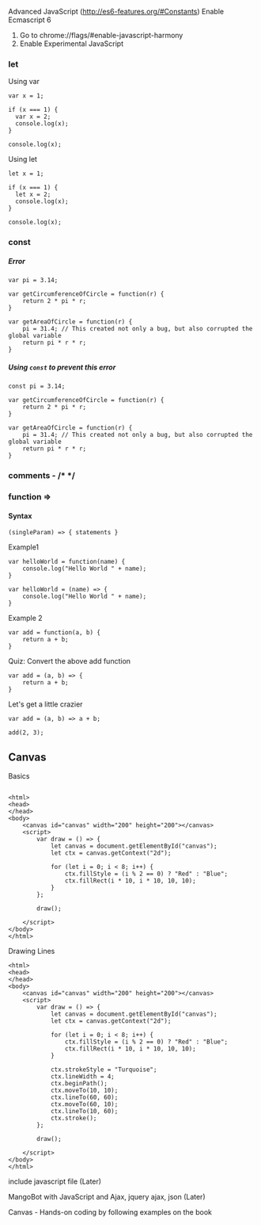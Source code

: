 Advanced JavaScript (http://es6-features.org/#Constants)
Enable Ecmascript 6
1. Go to chrome://flags/#enable-javascript-harmony
2. Enable Experimental JavaScript

### let

Using var
```
var x = 1;

if (x === 1) {
  var x = 2;
  console.log(x);
}

console.log(x);

```

Using let
```
let x = 1;

if (x === 1) {
  let x = 2;
  console.log(x);
}

console.log(x);

```

### const

##### Error
```
var pi = 3.14;

var getCircumferenceOfCircle = function(r) {
    return 2 * pi * r;
}

var getAreaOfCircle = function(r) {
    pi = 31.4; // This created not only a bug, but also corrupted the global variable
    return pi * r * r;
}
```

##### Using `const` to prevent this error
```
const pi = 3.14;

var getCircumferenceOfCircle = function(r) {
    return 2 * pi * r;
}

var getAreaOfCircle = function(r) {
    pi = 31.4; // This created not only a bug, but also corrupted the global variable
    return pi * r * r;
}
```

### comments - /* */

### function =>
#### Syntax
```
(singleParam) => { statements }
```

Example1
```
var helloWorld = function(name) {
    console.log("Hello World " + name);
}
```

```
var helloWorld = (name) => {
    console.log("Hello World " + name);
}
```

Example 2
```
var add = function(a, b) {
    return a + b;
}
```
Quiz: Convert the above add function

```
var add = (a, b) => {
    return a + b;
}
```

Let's get a little crazier

```
var add = (a, b) => a + b;

add(2, 3);
```

## Canvas


Basics
```

<html>
<head>
</head>
<body>
    <canvas id="canvas" width="200" height="200"></canvas>
    <script>
        var draw = () => {
            let canvas = document.getElementById("canvas");
            let ctx = canvas.getContext("2d");
            
            for (let i = 0; i < 8; i++) {
                ctx.fillStyle = (i % 2 == 0) ? "Red" : "Blue";
                ctx.fillRect(i * 10, i * 10, 10, 10);
            }
        };
        
        draw();
        
    </script>
</body>    
</html>

```

Drawing Lines
```
<html>
<head>
</head>
<body>
    <canvas id="canvas" width="200" height="200"></canvas>
    <script>
        var draw = () => {
            let canvas = document.getElementById("canvas");
            let ctx = canvas.getContext("2d");
            
            for (let i = 0; i < 8; i++) {
                ctx.fillStyle = (i % 2 == 0) ? "Red" : "Blue";
                ctx.fillRect(i * 10, i * 10, 10, 10);
            }
            
            ctx.strokeStyle = "Turquoise";
            ctx.lineWidth = 4;
            ctx.beginPath();
            ctx.moveTo(10, 10);
            ctx.lineTo(60, 60);
            ctx.moveTo(60, 10);
            ctx.lineTo(10, 60);
            ctx.stroke();
        };
        
        draw();
        
    </script>
</body>    
</html>
```


include javascript file (Later)

MangoBot with JavaScript and Ajax, jquery ajax, json (Later)

Canvas - Hands-on coding by following examples on the book
